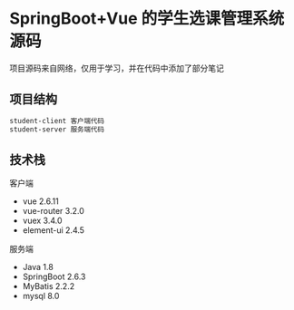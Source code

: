# SpringBoot+Vue 的学生选课管理系统源码

项目源码来自网络，仅用于学习，并在代码中添加了部分笔记

## 项目结构

```bash
student-client 客户端代码
student-server 服务端代码
```

## 技术栈


客户端
- vue 2.6.11
- vue-router 3.2.0
- vuex 3.4.0
- element-ui 2.4.5

服务端

- Java 1.8
- SpringBoot 2.6.3
- MyBatis 2.2.2
- mysql 8.0



